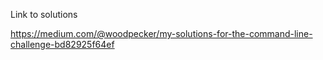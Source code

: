 Link to solutions

https://medium.com/@woodpecker/my-solutions-for-the-command-line-challenge-bd82925f64ef
